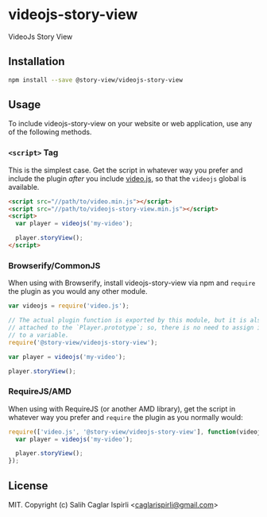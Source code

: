 # videojs-story-view

VideoJs Story View

## Installation

```sh
npm install --save @story-view/videojs-story-view
```

## Usage

To include videojs-story-view on your website or web application, use any of the following methods.

### `<script>` Tag

This is the simplest case. Get the script in whatever way you prefer and include the plugin _after_ you include [video.js][videojs], so that the `videojs` global is available.

```html
<script src="//path/to/video.min.js"></script>
<script src="//path/to/videojs-story-view.min.js"></script>
<script>
  var player = videojs('my-video');

  player.storyView();
</script>
```

### Browserify/CommonJS

When using with Browserify, install videojs-story-view via npm and `require` the plugin as you would any other module.

```js
var videojs = require('video.js');

// The actual plugin function is exported by this module, but it is also
// attached to the `Player.prototype`; so, there is no need to assign it
// to a variable.
require('@story-view/videojs-story-view');

var player = videojs('my-video');

player.storyView();
```

### RequireJS/AMD

When using with RequireJS (or another AMD library), get the script in whatever way you prefer and `require` the plugin as you normally would:

```js
require(['video.js', '@story-view/videojs-story-view'], function(videojs) {
  var player = videojs('my-video');

  player.storyView();
});
```

## License

MIT. Copyright (c) Salih Caglar Ispirli &lt;caglarispirli@gmail.com&gt;

[videojs]: http://videojs.com/
